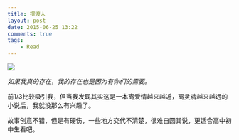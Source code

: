 ```yaml
---
title: 摆渡人
layout: post
date: 2015-06-25 13:22
comments: true
tags: 
    - Read
---
```

![](http://lc-ec5pgDDk.cn-n1.lcfile.com/11mKObcPmxoxl6sjHAOzVBdzxYheJrTRyl9h0gof.jpg)

*如果我真的存在，我的存在也是因为有你们的需要。*

前1/3比较吸引我，但当我发现其实这是一本离爱情越来越近，离灵魂越来越远的小说后，我就没那么有兴趣了。

故事创意不错，但是有硬伤，一些地方交代不清楚，很难自圆其说，更适合高中初中生看吧。

